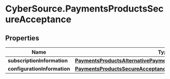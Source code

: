 # CyberSource.PaymentsProductsSecureAcceptance

## Properties
Name | Type | Description | Notes
------------ | ------------- | ------------- | -------------
**subscriptionInformation** | [**PaymentsProductsAlternativePaymentMethodsSubscriptionInformation**](PaymentsProductsAlternativePaymentMethodsSubscriptionInformation.md) |  | [optional] 
**configurationInformation** | [**PaymentsProductsSecureAcceptanceConfigurationInformation**](PaymentsProductsSecureAcceptanceConfigurationInformation.md) |  | [optional] 


